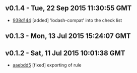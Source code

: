 v0.1.4 - Tue, 22 Sep 2015 11:30:55 GMT
--------------------------------------

- [938d144](../../commit/938d144) [added] 'lodash-compat' into the check list



v0.1.3 - Mon, 13 Jul 2015 15:24:07 GMT
--------------------------------------





v0.1.2 - Sat, 11 Jul 2015 10:01:38 GMT
--------------------------------------

- [aaebdd5](../../commit/aaebdd5) [fixed] exporting of rule
